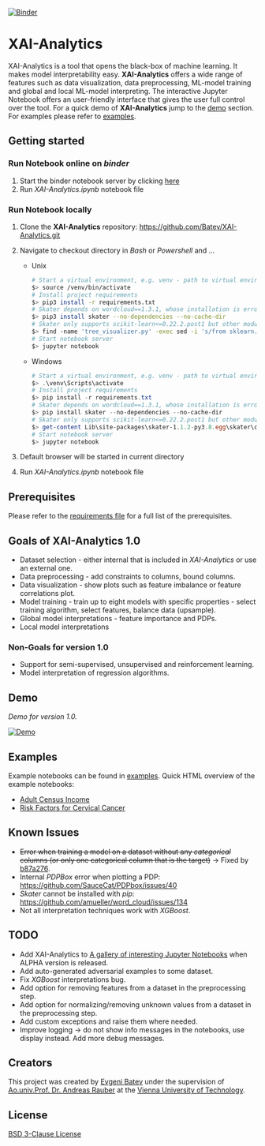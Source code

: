 [![Binder](https://mybinder.org/badge_logo.svg)](https://mybinder.org/v2/gh/Batev/XAI-Analytics/master)

# XAI-Analytics

XAI-Analytics is a tool that opens the black-box of machine learning. It makes model interpretability easy. 
**XAI-Analytics** offers a wide range of features such as data visualization, data preprocessing, ML-model training and global and local ML-model interpreting.
The interactive Jupyter Notebook offers an user-friendly interface that gives the user full control over the tool. 
For a quick demo of **XAI-Analytics** jump to the [demo](#demo) section. For examples please refer to [examples](#examples).

## Getting started

### Run Notebook online on _binder_

1. Start the binder notebook server by clicking [here](https://mybinder.org/v2/gh/Batev/XAI-Analytics/master) 
2. Run *XAI-Analytics.ipynb* notebook file

### Run Notebook locally

1. Clone the **XAI-Analytics** repository: https://github.com/Batev/XAI-Analytics.git
1. Navigate to checkout directory in _Bash_ or _Powershell_ and ...

    * Unix

        ```bash
        # Start a virtual environment, e.g. venv - path to virtual environment
        $> source /venv/bin/activate
        # Install project requirements
        $> pip3 install -r requirements.txt
        # Skater depends on wordcloud==1.3.1, whose installation is erroneous when installed with pip, therefore skater is excluded from the requirements file and has to be installed manually without dependencies. 
        $> pip3 install skater --no-dependencies --no-cache-dir
        # Skater only supports scikit-learn<=0.22.2.post1 but other modules require scikit-learn>=0.23.1, therefore this workaround is necessary.
        $> find -name 'tree_visualizer.py' -exec sed -i 's/from sklearn.externals.six import StringIO/from six import StringIO/g' {} +
        # Start notebook server
        $> jupyter notebook
        ```

    * Windows

        ```powershell
        # Start a virtual environment, e.g. venv - path to virtual environment
        $> .\venv\Scripts\activate
        # Install project requirements
        $> pip install -r requirements.txt
        # Skater depends on wordcloud==1.3.1, whose installation is erroneous when installed with pip, therefore skater is excluded from the requirements file and has to be installed manually without dependencies.  
        $> pip install skater --no-dependencies --no-cache-dir
        # Skater only supports scikit-learn<=0.22.2.post1 but other modules require scikit-learn>=0.23.1, therefore this workaround is necessary.
        $> get-content Lib\site-packages\skater-1.1.2-py3.8.egg\skater\core\visualizer\tree_visualizer.py | %{$_ -replace "from sklearn.externals.six","import StringIO/from six import StringIO"}
        # Start notebook server
        $> jupyter notebook
        ```

1. Default browser will be started in current directory
1. Run *XAI-Analytics.ipynb* notebook file

## Prerequisites

Please refer to the [requirements file](requirements.txt) for a full list of the prerequisites.

## Goals of XAI-Analytics 1.0

* Dataset selection - either internal that is included in *XAI-Analytics* or use an external one.
* Data preprocessing - add constraints to columns, bound columns.
* Data visualization - show plots such as feature imbalance or feature correlations plot.
* Model training - train up to eight models with specific properties - select training algorithm, select features, balance data (upsample).
* Global model interpretations - feature importance and PDPs. 
* Local model interpretations

### Non-Goals for version 1.0

* Support for semi-supervised, unsupervised and reinforcement learning.
* Model interpretation of regression algorithms.

## <a name="demo"></a>Demo

_Demo for version 1.0._

[![Demo](https://img.youtube.com/vi/x-FImaqYme8/0.jpg)](https://www.youtube.com/watch?v=x-FImaqYme8)

##  <a name="examples"></a>Examples
Example notebooks can be found in [examples](https://github.com/Batev/XAI-Analytics/tree/master). Quick HTML overview of the example notebooks:
* [Adult Census Income](https://htmlpreview.github.io/?https://github.com/Batev/XAI-Analytics/blob/master/XAI-Example-Income.html)
* [Risk Factors for Cervical Cancer](https://htmlpreview.github.io/?https://github.com/Batev/XAI-Analytics/blob/master/XAI-Example-Cervical.html)

## Known Issues

* ~~Error when training a model on a dataset without any *categorical* columns (or only one categorical column that is the target)~~ -> Fixed by [b87a276](https://github.com/Batev/XAI-Analytics/commit/b87a2769cc3e817be45c39f95321a0bd0873d5b2).
* Internal *PDPBox* error when plotting a PDP: https://github.com/SauceCat/PDPbox/issues/40
* *Skater* cannot be installed with *pip*: https://github.com/amueller/word_cloud/issues/134
* Not all interpretation techniques work with *XGBoost*.

## TODO

* Add XAI-Analytics to [A gallery of interesting Jupyter Notebooks](https://github.com/jupyter/jupyter/wiki/A-gallery-of-interesting-Jupyter-Notebooks) when ALPHA version is released.
* Add auto-generated adversarial examples to some dataset.
* Fix *XGBoost* interpretations bug.
* Add option for removing features from a dataset in the preprocessing step.
* Add option for normalizing/removing unknown values from a dataset in the preprocessing step.
* Add custom exceptions and raise them where needed.
* Improve logging -> do not show info messages in the notebooks, use display instead. Add more debug messages.

## Creators

This project was created by [Evgeni Batev](https://www.linkedin.com/in/evgeni-batev-49124b40/) under the supervision of [Ao.univ.Prof. Dr. Andreas Rauber](http://www.ifs.tuwien.ac.at/~andi/) at the [Vienna University of Technology](https://www.tuwien.at/en/).

## License

[BSD 3-Clause License](LICENSE)
